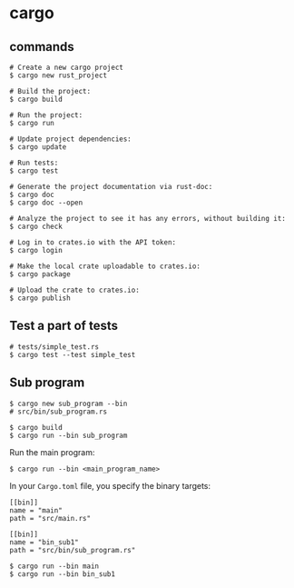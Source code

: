 # cargo

## commands

```
# Create a new cargo project
$ cargo new rust_project

# Build the project:
$ cargo build

# Run the project:
$ cargo run

# Update project dependencies:
$ cargo update

# Run tests:
$ cargo test

# Generate the project documentation via rust-doc:
$ cargo doc
$ cargo doc --open

# Analyze the project to see it has any errors, without building it:
$ cargo check
```

```
# Log in to crates.io with the API token:
$ cargo login

# Make the local crate uploadable to crates.io:
$ cargo package

# Upload the crate to crates.io:
$ cargo publish
```

## Test a part of tests

```
# tests/simple_test.rs
$ cargo test --test simple_test
```

## Sub program

```
$ cargo new sub_program --bin
# src/bin/sub_program.rs

$ cargo build
$ cargo run --bin sub_program
```

Run the main program:

```
$ cargo run --bin <main_program_name>
```

In your `Cargo.toml` file, you specify the binary targets:

```
[[bin]]
name = "main"
path = "src/main.rs"

[[bin]]
name = "bin_sub1"
path = "src/bin/sub_program.rs"
```

```
$ cargo run --bin main
$ cargo run --bin bin_sub1
```

